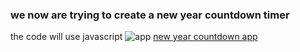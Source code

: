 ### we now are trying to create a new year countdown timer
the code will use  javascript
![app](https://newyear2024countdown.netlify.app/)
[new year countdown app](https://newyear2024countdown.netlify.app/)